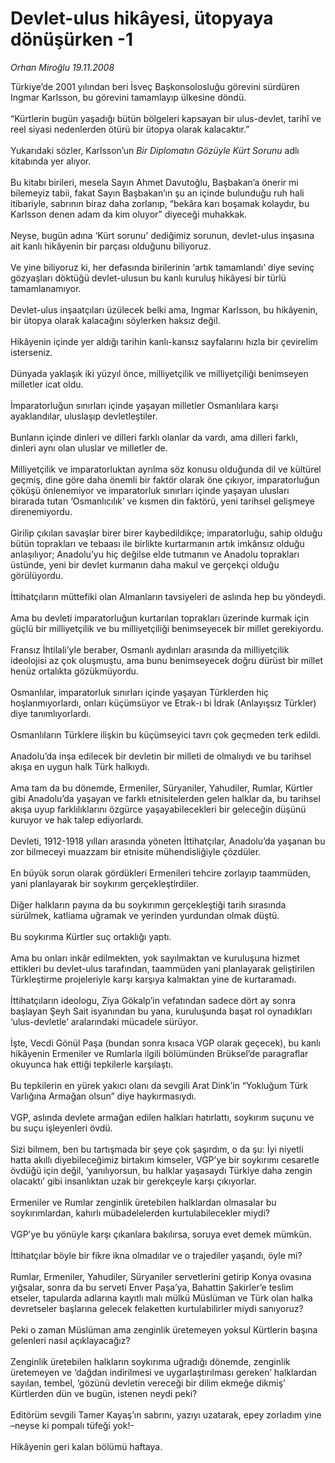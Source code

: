 # Devlet-ulus hikâyesi, ütopyaya dönüşürken -1

*Orhan Miroğlu 19.11.2008*

<div class="taraf_structure_2col_1zq">
<div class="margen_n">



 <p>Türkiye’de 2001 yılından beri İsveç Başkonsolosluğu görevini sürdüren Ingmar Karlsson, bu görevini tamamlayıp ülkesine döndü. <br/><br/>“Kürtlerin bugün yaşadığı bütün bölgeleri kapsayan bir ulus-devlet, tarihî ve reel siyasi nedenlerden ötürü bir ütopya olarak kalacaktır.” <br/><br/>Yukarıdaki sözler, Karlsson’un <i>Bir Diplomatın Gözüyle Kürt Sorunu</i> adlı kitabında yer alıyor. <br/><br/>Bu kitabı birileri, mesela Sayın Ahmet Davutoğlu, Başbakan’a önerir mi bilemeyiz tabii, fakat Sayın Başbakan’ın şu an içinde bulunduğu ruh hali itibariyle, sabrının biraz daha zorlanıp, “bekâra karı boşamak kolaydır, bu Karlsson denen adam da kim oluyor” diyeceği muhakkak. <br/><br/>Neyse, bugün adına ‘Kürt sorunu’ dediğimiz sorunun, devlet-ulus inşasına ait kanlı hikâyenin bir parçası olduğunu biliyoruz. <br/><br/>Ve yine biliyoruz ki, her defasında birilerinin ‘artık tamamlandı’ diye sevinç gözyaşları döktüğü devlet-ulusun bu kanlı kuruluş hikâyesi bir türlü tamamlanamıyor. <br/><br/>Devlet-ulus inşaatçıları üzülecek belki ama, Ingmar Karlsson, bu hikâyenin, bir ütopya olarak kalacağını söylerken haksız değil. <br/><br/>Hikâyenin içinde yer aldığı tarihin kanlı-kansız sayfalarını hızla bir çevirelim isterseniz. <br/><br/>Dünyada yaklaşık iki yüzyıl önce, milliyetçilik ve milliyetçiliği benimseyen milletler icat oldu. <br/><br/>İmparatorluğun sınırları içinde yaşayan milletler Osmanlılara karşı ayaklandılar, uluslaşıp devletleştiler. <br/><br/>Bunların içinde dinleri ve dilleri farklı olanlar da vardı, ama dilleri farklı, dinleri aynı olan uluslar ve milletler de. <br/><br/>Milliyetçilik ve imparatorluktan ayrılma söz konusu olduğunda dil ve kültürel geçmiş, dine göre daha önemli bir faktör olarak öne çıkıyor, imparatorluğun çöküşü önlenemiyor ve imparatorluk sınırları içinde yaşayan ulusları birarada tutan ‘Osmanlıcılık’ ve kısmen din faktörü, yeni tarihsel gelişmeye direnemiyordu. <br/><br/>Girilip çıkılan savaşlar birer birer kaybedildikçe; imparatorluğu, sahip olduğu bütün toprakları ve tebaası ile birlikte kurtarmanın artık imkânsız olduğu anlaşılıyor; Anadolu’yu hiç değilse elde tutmanın ve Anadolu toprakları üstünde, yeni bir devlet kurmanın daha makul ve gerçekçi olduğu görülüyordu. <br/><br/>İttihatçıların müttefiki olan Almanların tavsiyeleri de aslında hep bu yöndeydi. <br/><br/>Ama bu devleti imparatorluğun kurtarılan toprakları üzerinde kurmak için güçlü bir milliyetçilik ve bu milliyetçiliği benimseyecek bir millet gerekiyordu. <br/><br/>Fransız İhtilali’yle beraber, Osmanlı aydınları arasında da milliyetçilik ideolojisi az çok oluşmuştu, ama bunu benimseyecek doğru dürüst bir millet henüz ortalıkta gözükmüyordu. <br/><br/>Osmanlılar, imparatorluk sınırları içinde yaşayan Türklerden hiç hoşlanmıyorlardı, onları küçümsüyor ve Etrak-ı bi İdrak (Anlayışsız Türkler) diye tanımlıyorlardı. <br/><br/>Osmanlıların Türklere ilişkin bu küçümseyici tavrı çok geçmeden terk edildi. <br/><br/>Anadolu’da inşa edilecek bir devletin bir milleti de olmalıydı ve bu tarihsel akışa en uygun halk Türk halkıydı. <br/><br/>Ama tam da bu dönemde, Ermeniler, Süryaniler, Yahudiler, Rumlar, Kürtler gibi Anadolu’da yaşayan ve farklı etnisitelerden gelen halklar da, bu tarihsel akışa uyup farklılıklarını özgürce yaşayabilecekleri bir geleceğin düşünü kuruyor ve hak talep ediyorlardı. <br/><br/>Devleti, 1912-1918 yılları arasında yöneten İttihatçılar, Anadolu’da yaşanan bu zor bilmeceyi muazzam bir etnisite mühendisliğiyle çözdüler. <br/><br/>En büyük sorun olarak gördükleri Ermenileri tehcire zorlayıp taammüden, yani planlayarak bir soykırım gerçekleştirdiler. <br/><br/>Diğer halkların payına da bu soykırımın gerçekleştiği tarih sırasında sürülmek, katliama uğramak ve yerinden yurdundan olmak düştü. <br/><br/>Bu soykırıma Kürtler suç ortaklığı yaptı. <br/><br/>Ama bu onları inkâr edilmekten, yok sayılmaktan ve kuruluşuna hizmet ettikleri bu devlet-ulus tarafından, taammüden yani planlayarak geliştirilen Türkleştirme projeleriyle karşı karşıya kalmaktan yine de kurtaramadı. <br/><br/>İttihatçıların ideologu, Ziya Gökalp’in vefatından sadece dört ay sonra başlayan Şeyh Sait isyanından bu yana, kuruluşunda başat rol oynadıkları ‘ulus-devletle’ aralarındaki mücadele sürüyor. <br/><br/>İşte, Vecdi Gönül Paşa (bundan sonra kısaca VGP olarak geçecek), bu kanlı hikâyenin Ermeniler ve Rumlarla ilgili bölümünden Brüksel’de paragraflar okuyunca hak ettiği tepkilerle karşılaştı. <br/><br/>Bu tepkilerin en yürek yakıcı olanı da sevgili Arat Dink’in “Yokluğum Türk Varlığına Armağan olsun” diye haykırmasıydı. <br/><br/>VGP, aslında devlete armağan edilen halkları hatırlattı, soykırım suçunu ve bu suçu işleyenleri övdü. <br/><br/>Sizi bilmem, ben bu tartışmada bir şeye çok şaşırdım, o da şu: İyi niyetli hatta akıllı diyebileceğimiz birtakım kimseler, VGP’ye bir soykırımı cesaretle övdüğü için değil, ‘yanılıyorsun, bu halklar yaşasaydı Türkiye daha zengin olacaktı’ gibi insanlıktan uzak bir gerekçeyle karşı çıkıyorlar. <br/><br/>Ermeniler ve Rumlar zenginlik üretebilen halklardan olmasalar bu soykırımlardan, kahırlı mübadelelerden kurtulabilecekler miydi? <br/><br/>VGP’ye bu yönüyle karşı çıkanlara bakılırsa, soruya evet demek mümkün. <br/><br/>İttihatçılar böyle bir fikre ikna olmadılar ve o trajediler yaşandı, öyle mi? <br/><br/>Rumlar, Ermeniler, Yahudiler, Süryaniler servetlerini getirip Konya ovasına yığsalar, sonra da bu serveti Enver Paşa’ya, Bahattin Şakirler’e teslim etseler, tapularda adlarına kayıtlı malı mülkü Müslüman ve Türk olan halka devretseler başlarına gelecek felaketten kurtulabilirler miydi sanıyoruz? <br/><br/>Peki o zaman Müslüman ama zenginlik üretemeyen yoksul Kürtlerin başına gelenleri nasıl açıklayacağız? <br/><br/>Zenginlik üretebilen halkların soykırıma uğradığı dönemde, zenginlik üretemeyen ve ‘dağdan indirilmesi ve uygarlaştırılması gereken’ halklardan sayılan, tembel, ‘gözünü devletin vereceği bir dilim ekmeğe dikmiş’ Kürtlerden dün ve bugün, istenen neydi peki? <br/><br/>Editörüm sevgili Tamer Kayaş’ın sabrını, yazıyı uzatarak, epey zorladım yine –neyse ki pompalı tüfeği yok!- <br/><br/>Hikâyenin geri kalan bölümü haftaya.</p>

<br/>


<div id="taraf_not">
</div>

</div>


</div>
